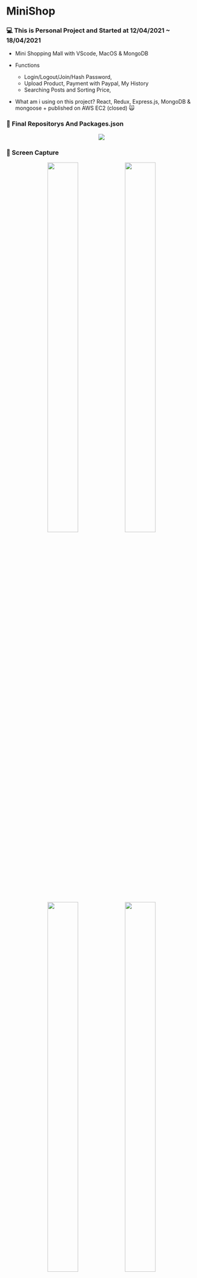 # MiniShop

### 💻 This is Personal Project and Started at 12/04/2021 ~ 18/04/2021
* Mini Shopping Mall with VScode, MacOS & MongoDB
* Functions 
  - Login/Logout/Join/Hash Password, 
  - Upload Product, Payment with Paypal, My History
  - Searching Posts and Sorting Price,
  
* What am i using on this project? 
  React, Redux, Express.js, MongoDB & mongoose + published on AWS EC2 (closed) 🙀


### 📝 Final Repositorys And Packages.json
<p align="center">
  <img src="https://user-images.githubusercontent.com/73155839/116040659-43ab9680-a6a7-11eb-82bd-2938672fc9b1.png">
</p>



### 🌄 Screen Capture

<p align="center">
  <img src="https://user-images.githubusercontent.com/73155839/116040808-705fae00-a6a7-11eb-9b4e-bcde31d4b4e9.png" width="40%" height="50%">
  <img src="https://user-images.githubusercontent.com/73155839/116040811-7190db00-a6a7-11eb-842f-f26697210a14.png" width="40%" height="50%">
  <img src="https://user-images.githubusercontent.com/73155839/116040815-72c20800-a6a7-11eb-981f-dd6661ec1ee9.png" width="40%" height="50%">
  <img src="https://user-images.githubusercontent.com/73155839/116040817-735a9e80-a6a7-11eb-8b52-3c731ca49cab.png" width="40%" height="50%">
  <img src="https://user-images.githubusercontent.com/73155839/116040820-748bcb80-a6a7-11eb-9f09-ff3b164c0033.png" width="40%" height="50%">
  <img src="https://user-images.githubusercontent.com/73155839/116040822-75246200-a6a7-11eb-9634-1753f26d4090.png" width="40%" height="50%">
  
  <img src="https://user-images.githubusercontent.com/73155839/116040824-75246200-a6a7-11eb-8086-1dd73215b3a0.png" width="40%" height="50%">
  <img src="https://user-images.githubusercontent.com/73155839/116040846-79e91600-a6a7-11eb-9f0f-ec9feb98dfaf.png" width="40%" height="50%">
  <img src="https://user-images.githubusercontent.com/73155839/116040854-7bb2d980-a6a7-11eb-80dc-3a1515024518.png" width="40%" height="50%">
</p>

